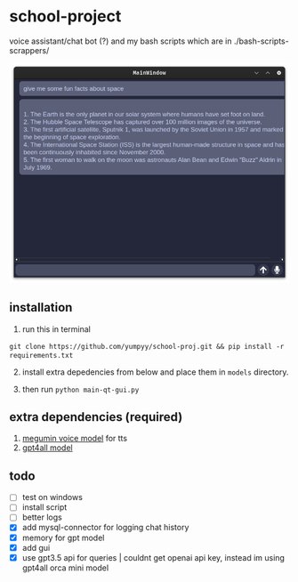 # school-project 
voice assistant/chat bot (?) and my bash scripts which are in ./bash-scripts-scrappers/

![gui-preview](./gui-preview.png)

## installation
1. run this in terminal
```
git clone https://github.com/yumpyy/school-proj.git && pip install -r requirements.txt
```

2. install extra depedencies from below and place them in `models` directory.

3. then run `python main-qt-gui.py`

## extra dependencies (required)
1. [megumin voice model](https://huggingface.co/DogeLord/megumin/tree/main) for tts
2. [gpt4all model](https://huggingface.co/TheBloke/orca_mini_3B-GGML/resolve/main/orca-mini-3b.ggmlv3.q4_0.bin)

## todo
- [ ] test on windows
- [ ] install script
- [ ] better logs 
- [x] add mysql-connector for logging chat history
- [x] memory for gpt model
- [x] add gui
- [x] use gpt3.5 api for queries
    | couldnt get openai api key, instead im using gpt4all orca mini model
